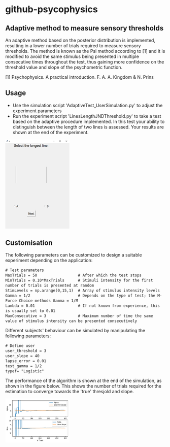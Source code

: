 # github-psycophysics
## Adaptive method to measure sensory thresholds
An adaptive method based on the posterior distribution is implemented, resulting in a lower number of trials required to measure sensory thresholds. The method is known as the Psi method according to [1] and it is modified to avoid the same stimulus being presented in multiple consecutive times throughout the test, thus gaining more confidence
on the threshold value and slope of the psychometric function. 

[1] Psychophysics. A practical introduction. F. A. A. Kingdom & N. Prins

## Usage
- Use the simulation script 'AdaptiveTest_UserSimulation.py' to adjust the experiment parameters 
- Run the experiment script 'LinesLengthJNDThreshold.py' to take a test based on the adaptive procedure implemented. In this test your ability to distinguish between the length of two lines is assessed. Your results are shown at the end of the experiment.

<img src="https://github.com/Marina-84/Threshold-measurements/blob/master/Lines_GUI.PNG" width="40%">

## Customisation
The following parameters can be customized to design a suitable experiment depending on the application:
```
# Test parameters
MaxTrials = 50                  # After which the test stops
MinTrials = 0.10*MaxTrials      # Stimuli intensity for the first number of trials is presented at random 
StimLevels = np.arange(0,15,1)  # Array of stimulus intensity levels
Gamma = 1/2                     # Depends on the type of test; the M-Force Choice methods Gamma = 1/M
Lambda = 0.01                   # If not known from experience, this is usually set to 0.01
MaxConsecutive = 3              # Maximum number of time the same value of stimulus intensity can be presented consecutively
```
Different subjects' behaviour can be simulated by manipulating the following parameters:
```
# Define user
user_threshold = 3
user_slope = 40
lapse_error = 0.01
test_gamma = 1/2
typef= "Logistic"

```
The performance of the algorithm is shown at the end of the simulation, as shown in the figure below. This shows the number of trials required for the estimation to converge towards the 'true' thresjold and slope.

<img src="https://github.com/Marina-84/Threshold-measurements/blob/master/Method_performance_progress_example.PNG" width="40%">
